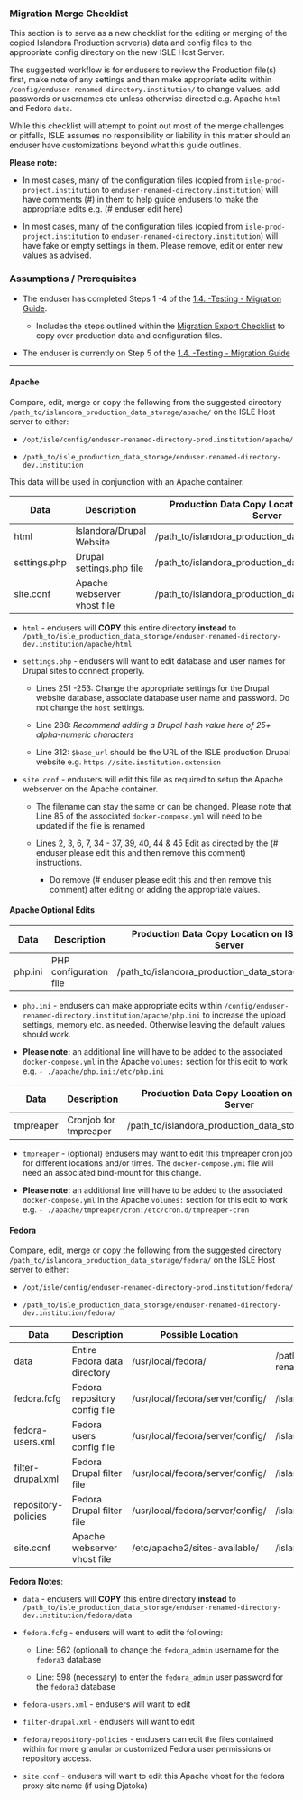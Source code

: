 ### Migration Merge Checklist

This section is to serve as a new checklist for the editing or merging of the copied Islandora Production server(s) data and config files to the appropriate config directory on the new ISLE Host Server.

The suggested workflow is for endusers to review the Production file(s) first, make note of any settings and then make appropriate edits within `/config/enduser-renamed-directory.institution/` to change values, add passwords or usernames etc unless otherwise directed e.g. Apache `html` and Fedora `data`.

While this checklist will attempt to point out most of the merge challenges or pitfalls, ISLE assumes no responsibility or liability in this matter should an enduser have customizations beyond what this guide outlines.

**Please note:**

* In most cases, many of the configuration files (copied from `isle-prod-project.institution` to `enduser-renamed-directory.institution`) will have comments (#) in them to help guide endusers to make the appropriate edits e.g. (# enduser edit here)

* In most cases, many of the configuration files (copied from `isle-prod-project.institution` to `enduser-renamed-directory.institution`) will have fake or empty settings in them. Please remove, edit or enter new values as advised.

### Assumptions / Prerequisites
* The enduser has completed Steps 1 -4 of the [1.4. -Testing - Migration Guide](alpha_migration_guide.md).
    * Includes the steps outlined within the [Migration Export Checklist](alpha_migration_export_checklist.md) to copy over production data and configuration files.

* The enduser is currently on Step 5 of the [1.4. -Testing - Migration Guide](alpha_migration_guide.md)

---
#### Apache

Compare, edit, merge or copy the following from the suggested directory `/path_to/islandora_production_data_storage/apache/` on the ISLE Host server to either:

* `/opt/isle/config/enduser-renamed-directory-prod.institution/apache/`

* `/path_to/isle_production_data_storage/enduser-renamed-directory-dev.institution`

This data will be used in conjunction with an Apache container.

| Data          | Description                 | Production Data Copy Location on ISLE Host Server  | Merge, Copy or Edit Location / Destination            | Notes         |
| ------------- | -------------               | -------------                                      | -------------                                         | ------------- |
| html          | Islandora/Drupal Website    | /path_to/islandora_production_data_storage/apache/ | /path_to/isle_production_data_storage/enduser-renamed-directory-dev.institution/apache/ | _see below_   |
| settings.php  | Drupal settings.php file    | /path_to/islandora_production_data_storage/apache/ | /config/enduser-renamed-directory.institution/apache/ | _see below_   |
| site.conf     | Apache webserver vhost file | /path_to/islandora_production_data_storage/apache/ | /config/enduser-renamed-directory.institution/apache/ | _see below_   |

* `html` - endusers will **COPY** this entire directory **instead** to `/path_to/isle_production_data_storage/enduser-renamed-directory-dev.institution/apache/html`

* `settings.php` - endusers will want to edit database and user names for Drupal sites to connect properly.

    * Lines 251 -253: Change the appropriate settings for the Drupal website database, associate database user name and password. Do not change the `host` settings.  

    * Line 288: _Recommend adding a Drupal hash value here of 25+ alpha-numeric characters_

    * Line 312: `$base_url` should be the URL of the ISLE production Drupal website e.g. `https://site.institution.extension`

* `site.conf` - endusers will edit this file as required to setup the Apache webserver on the Apache container.

    * The filename can stay the same or can be changed. Please note that Line 85 of the associated `docker-compose.yml` will need to be updated if the file is renamed

    * Lines 2, 3, 6, 7, 34 - 37, 39, 40, 44 & 45 Edit as directed by the (# enduser please edit this and then remove this comment) instructions.

       * Do remove (# enduser please edit this and then remove this comment) after editing or adding the appropriate values.

#### Apache Optional Edits

| Data          | Description                 | Production Data Copy Location on ISLE Host Server  | Merge, Copy or Edit Location / Destination            | Notes         |
| ------------- | -------------               | -------------                                      | -------------                                         | ------------- |
| php.ini       | PHP configuration file      | /path_to/islandora_production_data_storage/apache/ | /config/enduser-renamed-directory.institution/apache/ | _see below_   |

* `php.ini` - endusers can make appropriate edits within `/config/enduser-renamed-directory.institution/apache/php.ini` to increase the upload settings, memory etc. as needed. Otherwise leaving the default values should work.

* **Please note:** an additional line will have to be added to the associated `docker-compose.yml` in the Apache `volumes:` section for this edit to work e.g. `- ./apache/php.ini:/etc/php.ini`

| Data          | Description                 | Production Data Copy Location on ISLE Host Server  | Merge, Copy or Edit Location / Destination            | Notes         |
| ------------- | -------------               | -------------                                      | -------------                                         | ------------- |
| tmpreaper     | Cronjob for tmpreaper       | /path_to/islandora_production_data_storage/apache/ | /config/enduser-renamed-directory.institution/apache/ | _see below_   |

* `tmpreaper` - (optional) endusers may want to edit this tmpreaper cron job for different locations and/or times. The `docker-compose.yml` file will need an associated bind-mount for this change.

* **Please note:** an additional line will have to be added to the associated `docker-compose.yml` in the Apache `volumes:` section for this edit to work e.g. `- ./apache/tmpreaper/cron:/etc/cron.d/tmpreaper-cron`


#### Fedora


Compare, edit, merge or copy the following from the suggested directory `/path_to/islandora_production_data_storage/fedora/` on the ISLE Host server to either:

* `/opt/isle/config/enduser-renamed-directory-prod.institution/fedora/`

* `/path_to/isle_production_data_storage/enduser-renamed-directory-dev.institution/fedora/`

| Data              | Description                   | Possible Location                | Suggested Destination                      | Notes         |
| -------------     | -------------                 | -------------                    | -------------                              | ------------- |
| data              | Entire Fedora data directory  | /usr/local/fedora/             | /path_to/isle_production_data_storage/enduser-renamed-directory-dev.institution/fedora/ | _see below_ |
| fedora.fcfg       | Fedora repository config file | /usr/local/fedora/server/config/ | /islandora_production_data_storage/fedora/ | _see below_   |
| fedora-users.xml  | Fedora users config file      | /usr/local/fedora/server/config/ | /islandora_production_data_storage/fedora/ | _see below_   |
| filter-drupal.xml | Fedora Drupal filter file     | /usr/local/fedora/server/config/ | /islandora_production_data_storage/fedora/ | _see below_   |
| repository-policies | Fedora Drupal filter file     | /usr/local/fedora/server/config/ | /islandora_production_data_storage/fedora/ | _see below_   |
| site.conf         | Apache webserver vhost file   | /etc/apache2/sites-available/    | /islandora_production_data_storage/fedora/ | _see below_   |

**Fedora Notes**:

* `data` - endusers will **COPY** this entire directory **instead** to `/path_to/isle_production_data_storage/enduser-renamed-directory-dev.institution/fedora/data`

* `fedora.fcfg` - endusers will want to edit the following:
    * Line: 562 (optional) to change the `fedora_admin` username for the `fedora3` database

    * Line: 598 (necessary) to enter the `fedora_admin` user password for the `fedora3` database

* `fedora-users.xml` - endusers will want to edit

* `filter-drupal.xml` - endusers will want to edit

* `fedora/repository-policies` - endusers can edit the files contained within for more granular or customized Fedora user permissions or repository access.

* `site.conf` - endusers will want to edit this Apache vhost for the fedora proxy site name (if using Djatoka)
